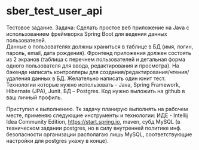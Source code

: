# sber_test_user_api
Тестовое задание.
Задача:
Сделать простое веб приложение на Java с использованием фреймворка Spring Boot для ведения данных пользователей.  
Данные о пользователях должны храниться в таблице в БД (имя, логин, пароль, email, дата рождения). 
Фронтенд приложения должен состоять из 2 экранов (таблица с перечнем пользователей и детальная форма одного пользователя для ввода, редактирования и просмотра). На бэкенде написать контроллеры для создания/редактирования/чтения/удаления данных в БД. 
Желательно написать один юнит тест.  
Технологии которые нужно использовать - Java, Spring Framework, Hibernate (JPA), Junit. БД – Postgres. 
Код нужно выложить на github в ваш личный профиль.

Приступил к выполнению. Тк задачу планирую выполнять на рабочем месте, применяю следующие инструменты и технологии:
ИДЕ - Intellij Idea Community Edition, https://start.spring.io, maven, субд MySQL (в техническом задании postgres, но в силу внутренней политике инф. безопасности организации располагаю 
лишь MySQL, соответствующие настройки для postgres укажу в конце).
